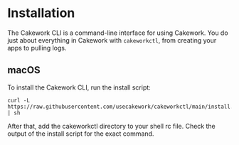 # Installation

The Cakework CLI is a command-line interface for using Cakework. You do just about everything in Cakework with ```cakeworkctl```, from creating your apps to pulling logs.

## macOS

To install the Cakework CLI, run the install script:

```
curl -L https://raw.githubusercontent.com/usecakework/cakeworkctl/main/install.sh | sh
```

After that, add the cakeworkctl directory to your shell rc file. Check the output of the install script for the exact command.